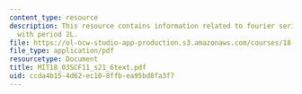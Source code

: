 ```yaml
---
content_type: resource
description: This resource contains information related to fourier series for functions
  with period 2L.
file: https://ol-ocw-studio-app-production.s3.amazonaws.com/courses/18-03sc-differential-equations-fall-2011/ccda4b154d62ec108ffbea95bd8fa3f7_MIT18_03SCF11_s21_6text.pdf
file_type: application/pdf
resourcetype: Document
title: MIT18_03SCF11_s21_6text.pdf
uid: ccda4b15-4d62-ec10-8ffb-ea95bd8fa3f7
---
```

